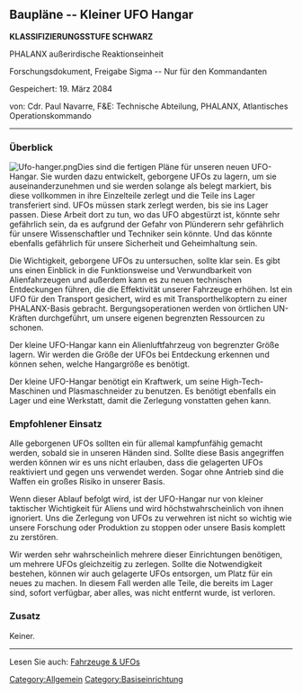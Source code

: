 ## Baupläne -- Kleiner UFO Hangar

**KLASSIFIZIERUNGSSTUFE SCHWARZ**

PHALANX außerirdische Reaktionseinheit

Forschungsdokument, Freigabe Sigma -- Nur für den Kommandanten

Gespeichert: 19. März 2084

von: Cdr. Paul Navarre, F&E: Technische Abteilung, PHALANX, Atlantisches
Operationskommando

------------------------------------------------------------------------

### Überblick

![](Ufo-hanger.png "Ufo-hanger.png")Dies sind die fertigen Pläne für
unseren neuen UFO-Hangar. Sie wurden dazu entwickelt, geborgene UFOs zu
lagern, um sie auseinanderzunehmen und sie werden solange als belegt
markiert, bis diese vollkommen in ihre Einzelteile zerlegt und die Teile
ins Lager transferiert sind. UFOs müssen stark zerlegt werden, bis sie
ins Lager passen. Diese Arbeit dort zu tun, wo das UFO abgestürzt ist,
könnte sehr gefährlich sein, da es aufgrund der Gefahr von Plünderern
sehr gefährlich für unsere Wissenschaftler und Techniker sein könnte.
Und das könnte ebenfalls gefährlich für unsere Sicherheit und
Geheimhaltung sein.

Die Wichtigkeit, geborgene UFOs zu untersuchen, sollte klar sein. Es
gibt uns einen Einblick in die Funktionsweise und Verwundbarkeit von
Alienfahrzeugen und außerdem kann es zu neuen technischen Entdeckungen
führen, die die Effektivität unserer Fahrzeuge erhöhen. Ist ein UFO für
den Transport gesichert, wird es mit Transporthelikoptern zu einer
PHALANX-Basis gebracht. Bergungsoperationen werden von örtlichen
UN-Kräften durchgeführt, um unsere eigenen begrenzten Ressourcen zu
schonen.

Der kleine UFO-Hangar kann ein Alienluftfahrzeug von begrenzter Größe
lagern. Wir werden die Größe der UFOs bei Entdeckung erkennen und können
sehen, welche Hangargröße es benötigt.

Der kleine UFO-Hangar benötigt ein Kraftwerk, um seine
High-Tech-Maschinen und Plasmaschneider zu benutzen. Es benötigt
ebenfalls ein Lager und eine Werkstatt, damit die Zerlegung vonstatten
gehen kann.

### Empfohlener Einsatz

Alle geborgenen UFOs sollten ein für allemal kampfunfähig gemacht
werden, sobald sie in unseren Händen sind. Sollte diese Basis
angegriffen werden können wir es uns nicht erlauben, dass die gelagerten
UFOs reaktiviert und gegen uns verwendet werden. Sogar ohne Antrieb sind
die Waffen ein großes Risiko in unserer Basis.

Wenn dieser Ablauf befolgt wird, ist der UFO-Hangar nur von kleiner
taktischer Wichtigkeit für Aliens und wird höchstwahrscheinlich von
ihnen ignoriert. Uns die Zerlegung von UFOs zu verwehren ist nicht so
wichtig wie unsere Forschung oder Produktion zu stoppen oder unsere
Basis komplett zu zerstören.

Wir werden sehr wahrscheinlich mehrere dieser Einrichtungen benötigen,
um mehrere UFOs gleichzeitig zu zerlegen. Sollte die Notwendigkeit
bestehen, können wir auch gelagerte UFOs entsorgen, um Platz für ein
neues zu machen. In diesem Fall werden alle Teile, die bereits im Lager
sind, sofort verfügbar, aber alles, was nicht entfernt wurde, ist
verloren.

### Zusatz

Keiner.

------------------------------------------------------------------------

Lesen Sie auch: [Fahrzeuge & UFOs](Fahrzeuge_&_UFOs "wikilink")

[Category:Allgemein](Category:Allgemein "wikilink")
[Category:Basiseinrichtung](Category:Basiseinrichtung "wikilink")